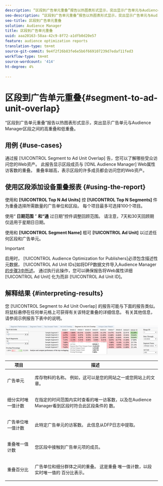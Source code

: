 ```yaml
---
description: “区段到广告单元重叠”报告以热图表形式显示，突出显示广告单元与Audience Manager区段之间的高重叠和低重叠。
seo-description: “区段到广告单元重叠”报告以热图表形式显示，突出显示广告单元与Audience Manager区段之间的高重叠和低重叠。
seo-title: 区段到广告单元重叠
solution: Audience Manager
title: 区段到广告单元重叠
uuid: aaa20163-58aa-42c9-8f72-a1dfb0d20e57
feature: audience optimization reports
translation-type: tm+mt
source-git-commit: 9e4f2f26b83fe6e5b6f669107239d7edaf11fed3
workflow-type: tm+mt
source-wordcount: '414'
ht-degree: 4%

---
```



# 区段到广告单元重叠{#segment-to-ad-unit-overlap}

“区段到广告单元重叠”报告以热图表形式显示，突出显示广告单元与Audience Manager区段之间的高重叠和低重叠。

## 用例 {#use-cases}

通过报 [!UICONTROL Segment to Ad Unit Overlap] 告，您可以了解哪些受众访问您的Web资产。 此报告显示区段成员与 [!DNL Audience Manager] Web属性访客数的重叠。 重叠率越高，表示区段的许多成员都会访问您的Web资产。

## 使用区段添加设备重叠报表 {#using-the-report}

使用和 **[!UICONTROL Top N Ad Units]** 控 **[!UICONTROL Top N Segments]** 件为重叠选择所需数量的广告单位和区段。 每个项目最多可选择100个项目。

使用“ **日期范围** ” **和“通** 过日期”控件调整回顾范围。 请注意，7天和30天回顾期仅适用于星期日日期。

使用和 **[!UICONTROL Segment Name]** 框可 **[!UICONTROL Ad Unit]** 以过滤任何区段和广告单元。

>[!IMPORTANT]
>
>启用时， [!UICONTROL Audience Optimization for Publishers]必须包含描述性元数据， [!UICONTROL Ad Unit IDs]如将DFP数据文件导入Audience Manager [的步骤3中所述](../../../reporting/audience-optimization-reports/aor-publishers/import-dfp.md)。 通过执行此操作，您可以确保报告将Web属性详细 [!UICONTROL Ad Unit] 化为而非 [!UICONTROL Ad Unit ID]。

## 解释结果 {#interpreting-results}

您 [!UICONTROL Segment to Ad Unit Overlap] 的报告可能与下面的报告类似。 将鼠标悬停在任何单元格上可获得有关该特定重叠的详细信息。 有关其他信息，请参阅示例报告下表中的说明。

![](assets/publisher_segment_ad_unit_overlap.png)

<table id="table_22340F45B1B94D3796174CB30A60E212"> 
 <thead> 
  <tr> 
   <th colname="col1" class="entry"> 项目 </th> 
   <th colname="col2" class="entry"> 描述 </th> 
  </tr>
 </thead>
 <tbody> 
  <tr> 
   <td colname="col1"> <p><span class="wintitle"> 广告单元 </span> </p> </td> 
   <td colname="col2"> <p>库存物料的名称。 例如，这可以是您的网站之一或您网站上的文章。 </p> </td> 
  </tr> 
  <tr> 
   <td colname="col1"> <p><span class="wintitle"> 细分实时唯一值计数</span> </p> </td> 
   <td colname="col2"> <p>在指定的时间范围内实时查看的唯一访客数，以及在Audience Manager看到区段时符合此区段条件的 <span class="keyword"> 数</span>。 </p> </td> 
  </tr> 
  <tr> 
   <td colname="col1"> <p><span class="wintitle"> 广告单位唯一值计数</span> </p> </td> 
   <td colname="col2"> <p>此特定广告单元的访客数。 此信息从DFP日志中提取。 </p> </td> 
  </tr> 
  <tr> 
   <td colname="col1"> <p><span class="wintitle"> 重叠唯一值计数</span> </p> </td> 
   <td colname="col2"> <p>您区段中接触到广告单元项的成员。 </p> </td> 
  </tr> 
  <tr> 
   <td colname="col1"> <p><span class="wintitle"> 重叠百分比</span> </p> </td> 
   <td colname="col2"> <p>广告单位和细分群体之间的重叠。 这是重叠 <span class="wintitle"> 唯一值计数</span>，以段实时唯一值的 <span class="wintitle"> 百分比表示</span>。 </p> </td> 
  </tr> 
 </tbody> 
</table>

